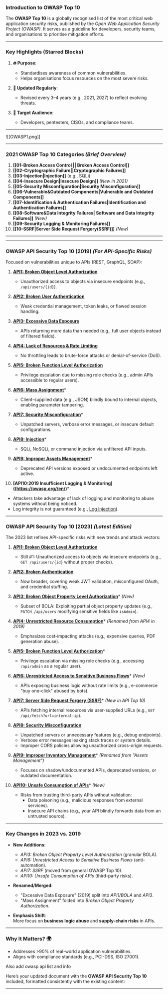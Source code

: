 
### **Introduction to OWASP Top 10**  
The **OWASP Top 10** is a globally recognised list of the most critical web application security risks, published by the *Open Web Application Security Project (OWASP)*. It serves as a guideline for developers, security teams, and organisations to prioritise mitigation efforts.

---

### **Key Highlights (Starred Blocks)**  
1. **🔥 Purpose**:  
   - Standardises awareness of common vulnerabilities.  
   - Helps organisations focus resources on the most severe risks.  

2. **📌 Updated Regularly**:  
   - Revised every 3–4 years (e.g., 2021, 2027) to reflect evolving threats.  

3. **🎯 Target Audience**:  
   - Developers, pentesters, CISOs, and compliance teams.  

---
![[OWASP1.png]]

---

### **2021 OWASP Top 10 Categories** *(Brief Overview)*  
1. **[[01-Broken Access Control || Broken Access Control]]**  
2. **[[02-Cryptographic Failure||Cryptographic Failures]]**  
3. **[[03-Injection|Injection]]** (e.g., SQLi)  
4. **[[04-Insecure Design|Insecure Design]]** *(New in 2021)*  
5. **[[05-Security Misconfiguration|Security Misconfiguration]]**  
6. **[[06-Vulnerable&Outdated Components|Vulnerable and Outdated Components]]**  
7. **[[07-Identification & Authentication Failures|Identification and Authentication Failures]]**  
8. **[[08-Software&Data Integrity Failures| Software and Data Integrity Failures]]** *(New)*  
9. **[[09-Security Logging & Monitoring Failures]]**  
10. **[[10-SSRF|Server Side Request Forgery(SSRF)]]** *(New)*  

---



---

### **OWASP API Security Top 10 (2019)** *(For API-Specific Risks)*  
Focused on vulnerabilities unique to APIs (REST, GraphQL, SOAP):  

1. **[API1: Broken Object Level Authorization](https://owasp.org/API-Security/editions/2019/en/)**  
   - Unauthorized access to objects via insecure endpoints (e.g., `/api/users/{id}`).  

2. **[API2: Broken User Authentication](https://owasp.org/API-Security/editions/2019/en/)**  
   - Weak credential management, token leaks, or flawed session handling.  

3. **[API3: Excessive Data Exposure](https://owasp.org/API-Security/editions/2019/en/)**  
   - APIs returning more data than needed (e.g., full user objects instead of filtered fields).  

4. **[API4: Lack of Resources & Rate Limiting](https://owasp.org/API-Security/editions/2019/en/)**  
   - No throttling leads to brute-force attacks or denial-of-service (DoS).  

5. **[API5: Broken Function Level Authorization](https://owasp.org/API-Security/editions/2019/en/)**  
   - Privilege escalation due to missing role checks (e.g., admin APIs accessible to regular users).  

6. **[API6: Mass Assignment](https://owasp.org/API-Security/editions/2019/en/)***  
   - Client-supplied data (e.g., JSON) blindly bound to internal objects, enabling parameter tampering.  

7. **[API7: Security Misconfiguration](https://owasp.org/API-Security/editions/2019/en/)***  
   - Unpatched servers, verbose error messages, or insecure default configurations.  

8. **[API8: Injection](https://owasp.org/API-Security/editions/2019/en/)***  
   - SQLi, NoSQLi, or command injection via unfiltered API inputs.  

9. **[API9: Improper Assets Management](https://owasp.org//en/)***  
   - Deprecated API versions exposed or undocumented endpoints left active.  
   
10. **[API10:2019 Insufficient Logging & Monitoring]((https://owasp.org//en/)***   
   -  Attackers take advantage of lack of logging and monitoring to abuse systems without being noticed.
   - Log integrity is not guaranteed (e.g., [Log Injection](https://www.owasp.org/index.php/Log_Injection)).

---

### **OWASP API Security Top 10 (2023)** *(Latest Edition)*  
The 2023 list refines API-specific risks with new trends and attack vectors:  

1. **[API1: Broken Object Level Authorization](https://owasp.org/API-Security/editions/2023/en/)**  
   - Still #1: Unauthorized access to objects via insecure endpoints (e.g., `GET /api/users/{id}` without proper checks).  

2. **[API2: Broken Authentication](https://owasp.org/API-Security/editions/2023/en/)**  
   - Now broader, covering weak JWT validation, misconfigured OAuth, and credential stuffing.  

3. **[API3: Broken Object Property Level Authorization](https://owasp.org/API-Security/editions/2023/en/)*** *(New)*  
   - Subset of BOLA: Exploiting partial object property updates (e.g., `PATCH /api/users` modifying sensitive fields like `isAdmin`).  

4. **[API4: Unrestricted Resource Consumption](https://owasp.org/API-Security/editions/2023/en/)*** *(Renamed from API4 in 2019)*  
   - Emphasizes cost-impacting attacks (e.g., expensive queries, PDF generation abuse).  

5. **[API5: Broken Function Level Authorization](https://owasp.org/API-Security/editions/2023/en/)***  
   - Privilege escalation via missing role checks (e.g., accessing `/api/admin` as a regular user).  

6. **[API6: Unrestricted Access to Sensitive Business Flows](https://owasp.org//en/)*** *(New)*  
   - APIs exposing business logic without rate limits (e.g., e-commerce "buy one-click" abused by bots).  

7. **[API7: Server Side Request Forgery (SSRF)](https://owasp.org//en/)*** *(New in API Top 10)*  
   - APIs fetching internal resources via user-supplied URLs (e.g., `GET /api/fetch?url=internal-ip`).  

1. **[API8: Security Misconfiguration](https://owasp.org/API-Security/editions/2023/en/)**  
     - Unpatched servers or unnecessary features (e.g., debug endpoints).  
     - Verbose error messages leaking stack traces or system details.  
     - Improper CORS policies allowing unauthorized cross-origin requests.  

2. **[API9: Improper Inventory Management](https://owasp.org/API-Security/editions/2023/en/)*** *(Renamed from "Assets Management")*  
   - Focuses on shadow/undocumented APIs, deprecated versions, or outdated documentation.  

10. **[API10: Unsafe Consumption of APIs](https://owasp.org//en/)*** *(New)*  
    - Risks from trusting third-party APIs without validation:  
      - Data poisoning (e.g., malicious responses from external services).  
      - Insecure API chains (e.g., your API blindly forwards data from an untrusted source).  

---

### **Key Changes in 2023 vs. 2019**  
- **New Additions**:  
  - *API3: Broken Object Property Level Authorization* (granular BOLA).  
  - *API6: Unrestricted Access to Sensitive Business Flows* (anti-automation).  
  - *API7: SSRF* (moved from general OWASP Top 10).  
  - *API10: Unsafe Consumption of APIs* (third-party risks).  

- **Renamed/Merged**:  
  - "Excessive Data Exposure" (2019) split into *API1/BOLA* and *API3*.  
  - "Mass Assignment" folded into *Broken Object Property Authorization*.  

- **Emphasis Shift**:  
  More focus on **business logic abuse** and **supply-chain risks** in APIs.  


---

### **Why It Matters?** 🌍  
- Addresses >90% of real-world application vulnerabilities.  
- Aligns with compliance standards (e.g., PCI-DSS, ISO 27001).  

Also add owasp api list and info 

Here’s your updated document with the **OWASP API Security Top 10** included, formatted consistently with the existing content:

---